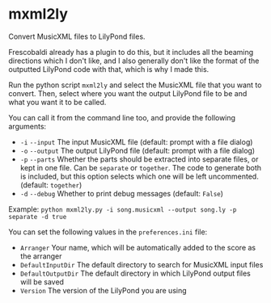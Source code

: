 # mxml2ly
Convert MusicXML files to LilyPond files. 

Frescobaldi already has a plugin to do this, but it includes all the beaming directions which I don't like, and I also generally don't like the format of the outputted LilyPond code with that, which is why I made this. 

Run the python script `mxml2ly` and select the MusicXML file that you want to convert. Then, select where you want the output LilyPond file to be and what you want it to be called. 

You can call it from the command line too, and provide the following arguments:
- `-i` `--input` The input MusicXML file (default: prompt with a file dialog)
- `-o` `--output` The output LilyPond file (default: prompt with a file dialog)
- `-p` `--parts` Whether the parts should be extracted into separate files, or kept in one file. Can be `separate` or `together`. The code to generate both is included, but this option selects which one will be left uncommented. (default: `together`)
- `-d` `--debug` Whether to print debug messages (default: `False`) 

Example: `python mxml2ly.py -i song.musicxml --output song.ly -p separate -d true`

You can set the following values in the `preferences.ini` file: 
- `Arranger`  Your name, which will be automatically added to the score as the arranger
- `DefaultInputDir` The default directory to search for MusicXML input files
- `DefaultOutputDir` The default directory in which LilyPond output files will be saved
- `Version` The version of the LilyPond you are using
